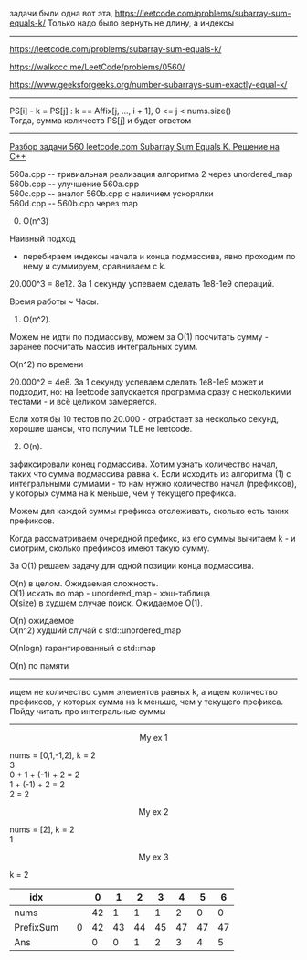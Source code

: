 задачи были одна вот эта,  https://leetcode.com/problems/subarray-sum-equals-k/ Только надо было вернуть не длину, а индексы
___________

https://leetcode.com/problems/subarray-sum-equals-k/

https://walkccc.me/LeetCode/problems/0560/  

https://www.geeksforgeeks.org/number-subarrays-sum-exactly-equal-k/

_____

PS[i] - k = PS[j] : k == Affix[j, ..., i + 1], 0 <= j < nums.size()  
Тогда, сумма количеств PS[j] и будет ответом

_____


[Разбор задачи 560 leetcode.com Subarray Sum Equals K. Решение на C++](https://www.youtube.com/watch?v=UWPKvrproqQ&ab_channel=3.5%D0%B7%D0%B0%D0%B4%D0%B0%D1%87%D0%B8%D0%B2%D0%BD%D0%B5%D0%B4%D0%B5%D0%BB%D1%8E)

560a.cpp -- тривиальная реализация алгоритма 2 через unordered_map  
560b.cpp -- улучшение 560a.cpp  
560с.cpp -- аналог 560b.cpp с наличием ускорялки  
560d.cpp -- 560b.cpp через map

0. O(n^3)

Наивный подход 

- перебираем индексы начала и конца подмассива, явно проходим по нему и суммируем, сравниваем с k.

20.000^3 = 8е12. 3а 1 секунду успеваем сделать 1е8-1е9 операций.

Время работы ~ Часы.

1. O(n^2). 

Можем не идти по подмассиву, можем за O(1) посчитать сумму - заранее посчитать массив интегральных сумм.

O(n^2) по времени

20.000^2 = 4е8. 3а 1 секунду успеваем сделать 1е8-1е9 может и подходит, но: 
на leetcode запускается программа сразу с несколькими тестами - и всё целиком замеряется.

Если хотя бы 10 тестов по 20.000 - отработает за несколько секунд, хорошие шансы, что получим ТLЕ не leetcode.

2. O(n). 

зафиксировали конец подмассива. Хотим узнать количество начал, таких что сумма подмассива равна k. 
Если исходить из алгоритма (1) с интегральными суммами - то нам 
нужно количество начал (префиксов), у которых сумма на k меньше, чем у текущего префикса.

Можем для каждой суммы префикса отслеживать, сколько есть таких префиксов.

Когда рассматриваем очередной префикс, из его суммы вычитаем k - и смотрим, сколько префиксов имеют такую сумму.

3а O(1) решаем задачу для одной позиции конца подмассива.

O(n) в целом. Ожидаемая сложность.  
O(1) искать по map - unordered_map - хэш-таблица   
O(size) в худшем случае поиск. Ожидаемое O(1).

O(n) ожидаемое   
O(n^2) худший случай с std::unordered_map

О(nlogn) гарантированный с std::map 

O(n) по памяти

____

 ищем не количество сумм элементов равных k, а ищем количество префиксов, у которых сумма на k меньше, чем у текущего префикса. Пойду читать про интегральные суммы 

____

<p align="center"> My ex 1 </p>

nums = [0,1,-1,2], k = 2  
3  
0 + 1 + (-1) + 2 = 2  
1 + (-1) + 2 = 2  
2 = 2


<p align="center"> My ex 2 </p>

nums = [2], k = 2  
1

<p align="center"> My ex 3 </p>

k = 2

| idx       	|   	|   	| 0  	| 1  	| 2  	| 3  	| 4  	| 5  	| 6  	|
|-----------	|---	|---	|----	|----	|----	|----	|----	|----	|----	|
| nums      	|   	|   	| 42 	| 1  	| 1  	| 1  	| 2  	| 0  	| 0  	|
| PrefixSum 	|   	| 0 	| 42 	| 43 	| 44 	| 45 	| 47 	| 47 	| 47 	|
| Ans       	|   	|   	| 0  	| 0  	| 1  	| 2  	| 3  	| 4  	| 5  	|

